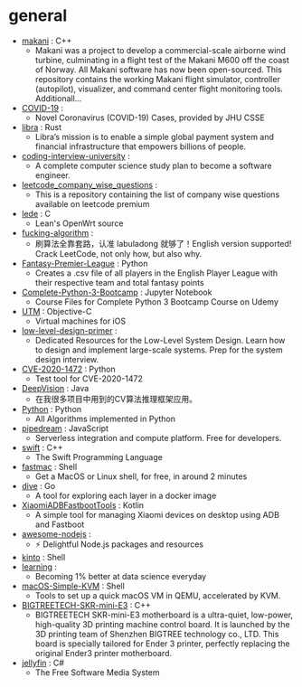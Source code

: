 # general
- [makani](https://github.com/google/makani) : C++
  - Makani was a project to develop a commercial-scale airborne wind turbine, culminating in a flight test of the Makani M600 off the coast of Norway. All Makani software has now been open-sourced. This repository contains the working Makani flight simulator, controller (autopilot), visualizer, and command center flight monitoring tools. Additionall…
- [COVID-19](https://github.com/CSSEGISandData/COVID-19) : 
  - Novel Coronavirus (COVID-19) Cases, provided by JHU CSSE
- [libra](https://github.com/libra/libra) : Rust
  - Libra’s mission is to enable a simple global payment system and financial infrastructure that empowers billions of people.
- [coding-interview-university](https://github.com/jwasham/coding-interview-university) : 
  - A complete computer science study plan to become a software engineer.
- [leetcode_company_wise_questions](https://github.com/MysteryVaibhav/leetcode_company_wise_questions) : 
  - This is a repository containing the list of company wise questions available on leetcode premium
- [lede](https://github.com/coolsnowwolf/lede) : C
  - Lean's OpenWrt source
- [fucking-algorithm](https://github.com/labuladong/fucking-algorithm) : 
  - 刷算法全靠套路，认准 labuladong 就够了！English version supported! Crack LeetCode, not only how, but also why.
- [Fantasy-Premier-League](https://github.com/vaastav/Fantasy-Premier-League) : Python
  - Creates a .csv file of all players in the English Player League with their respective team and total fantasy points
- [Complete-Python-3-Bootcamp](https://github.com/Pierian-Data/Complete-Python-3-Bootcamp) : Jupyter Notebook
  - Course Files for Complete Python 3 Bootcamp Course on Udemy
- [UTM](https://github.com/utmapp/UTM) : Objective-C
  - Virtual machines for iOS
- [low-level-design-primer](https://github.com/prasadgujar/low-level-design-primer) : 
  - Dedicated Resources for the Low-Level System Design. Learn how to design and implement large-scale systems. Prep for the system design interview.
- [CVE-2020-1472](https://github.com/SecuraBV/CVE-2020-1472) : Python
  - Test tool for CVE-2020-1472
- [DeepVision](https://github.com/peng-zhihui/DeepVision) : Java
  - 在我很多项目中用到的CV算法推理框架应用。
- [Python](https://github.com/TheAlgorithms/Python) : Python
  - All Algorithms implemented in Python
- [pipedream](https://github.com/PipedreamHQ/pipedream) : JavaScript
  - Serverless integration and compute platform. Free for developers.
- [swift](https://github.com/apple/swift) : C++
  - The Swift Programming Language
- [fastmac](https://github.com/fastai/fastmac) : Shell
  - Get a MacOS or Linux shell, for free, in around 2 minutes
- [dive](https://github.com/wagoodman/dive) : Go
  - A tool for exploring each layer in a docker image
- [XiaomiADBFastbootTools](https://github.com/Szaki/XiaomiADBFastbootTools) : Kotlin
  - A simple tool for managing Xiaomi devices on desktop using ADB and Fastboot
- [awesome-nodejs](https://github.com/sindresorhus/awesome-nodejs) : 
  - ⚡ Delightful Node.js packages and resources
- [kinto](https://github.com/yeahwu/kinto) : Shell
- [learning](https://github.com/amitness/learning) : 
  - Becoming 1% better at data science everyday
- [macOS-Simple-KVM](https://github.com/foxlet/macOS-Simple-KVM) : Shell
  - Tools to set up a quick macOS VM in QEMU, accelerated by KVM.
- [BIGTREETECH-SKR-mini-E3](https://github.com/bigtreetech/BIGTREETECH-SKR-mini-E3) : C++
  - BIGTREETECH SKR-mini-E3 motherboard is a ultra-quiet, low-power, high-quality 3D printing machine control board. It is launched by the 3D printing team of Shenzhen BIGTREE technology co., LTD. This board is specially tailored for Ender 3 printer, perfectly replacing the original Ender3 printer motherboard.
- [jellyfin](https://github.com/jellyfin/jellyfin) : C#
  - The Free Software Media System

